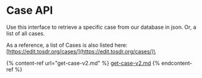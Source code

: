 # Case API

Use this interface to retrieve a specific case from our database in json. Or, a list of all cases.

As a reference, a list of Cases is also listed here: [https://edit.tosdr.org/cases/](https://edit.tosdr.org/cases/)\


{% content-ref url="get-case-v2.md" %}
[get-case-v2.md](get-case-v2.md)
{% endcontent-ref %}
